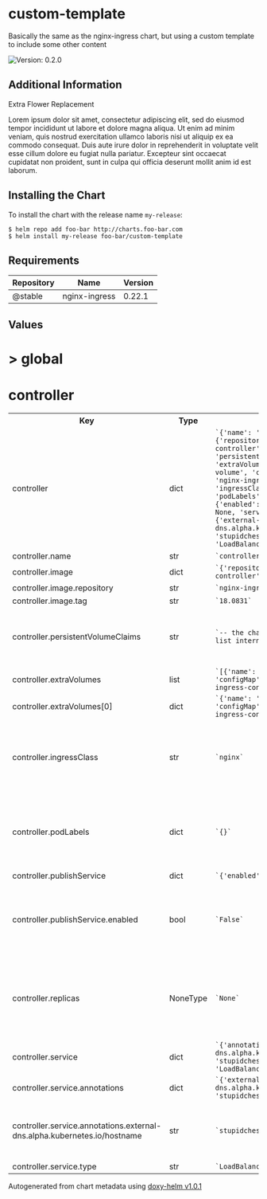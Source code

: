 # custom-template


Basically the same as the nginx-ingress chart, but using a custom template to include some other content



![Version: 0.2.0](https://img.shields.io/badge/Version-0.2.0-informational?style=flat-square)



## Additional Information

Extra Flower Replacement

Lorem ipsum dolor sit amet, consectetur adipiscing elit, sed do eiusmod tempor incididunt ut labore
et dolore magna aliqua. Ut enim ad minim veniam, quis nostrud exercitation ullamco laboris nisi ut
aliquip ex ea commodo consequat. Duis aute irure dolor in reprehenderit in voluptate velit esse
cillum dolore eu fugiat nulla pariatur. Excepteur sint occaecat cupidatat non proident, sunt in
culpa qui officia deserunt mollit anim id est laborum.

## Installing the Chart

To install the chart with the release name `my-release`:

```console
$ helm repo add foo-bar http://charts.foo-bar.com
$ helm install my-release foo-bar/custom-template
```

## Requirements

 | Repository | Name | Version |
|------------|------|---------|
| @stable | nginx-ingress | 0.22.1 |




## Values



<h1>> global</h1><h1>controller</h1>
<table style="">
    <tr>
        <th>Key</th>
        <th>Type</th>
        <th>Default</th>
        <th>Description</th>
    </tr>
<tr style="" ><td>controller</td><td>dict</td><td><code>`{'name': 'controller', 'image': {'repository': 'nginx-ingress-controller', 'tag': '18.0831'}, 'persistentVolumeClaims': [], 'extraVolumes': [{'name': 'config-volume', 'configMap': {'name': 'nginx-ingress-config'}}], 'ingressClass': 'nginx', 'podLabels': {}, 'publishService': {'enabled': False}, 'replicas': None, 'service': {'annotations': {'external-dns.alpha.kubernetes.io/hostname': 'stupidchess.jmn23.com'}, 'type': 'LoadBalancer'}}`</code></td><td></td></tr><tr style="" ><td>controller.name</td><td>str</td><td><code>`controller`</code></td><td></td></tr><tr style="" ><td>controller.image</td><td>dict</td><td><code>`{'repository': 'nginx-ingress-controller', 'tag': '18.0831'}`</code></td><td></td></tr><tr style="" ><td>controller.image.repository</td><td>str</td><td><code>`nginx-ingress-controller`</code></td><td></td></tr><tr style="" ><td>controller.image.tag</td><td>str</td><td><code>`18.0831`</code></td><td></td></tr><tr style="" ><td>controller.persistentVolumeClaims</td><td>str</td><td><code>`-- the chart will construct this list internally unless specified`</code></td><td><p><code> List of persistent volume claims to create.</code></p></td></tr><tr style="" ><td>controller.extraVolumes</td><td>list</td><td><code>`[{'name': 'config-volume', 'configMap': {'name': 'nginx-ingress-config'}}]`</code></td><td></td></tr><tr style="" ><td>controller.extraVolumes[0]</td><td>dict</td><td><code>`{'name': 'config-volume', 'configMap': {'name': 'nginx-ingress-config'}}`</code></td><td></td></tr><tr style="" ><td>controller.ingressClass</td><td>str</td><td><code>`nginx`</code></td><td><p><code> Name of the ingress class to route through this controller</code></p></td></tr><tr style="" ><td>controller.podLabels</td><td>dict</td><td><code>`{}`</code></td><td><p><code> The labels to be applied to instances of the controller pod</code></p></td></tr><tr style="" ><td>controller.publishService</td><td>dict</td><td><code>`{'enabled': False}`</code></td><td></td></tr><tr style="" ><td>controller.publishService.enabled</td><td>bool</td><td><code>`False`</code></td><td><p><code> Whether to expose the ingress controller to the public world</code></p></td></tr><tr style="" ><td>controller.replicas</td><td>NoneType</td><td><code>`None`</code></td><td><p><code> (int) Number of nginx-ingress pods to load balance between</code></p></td></tr><tr style="" ><td>controller.service</td><td>dict</td><td><code>`{'annotations': {'external-dns.alpha.kubernetes.io/hostname': 'stupidchess.jmn23.com'}, 'type': 'LoadBalancer'}`</code></td><td></td></tr><tr style="" ><td>controller.service.annotations</td><td>dict</td><td><code>`{'external-dns.alpha.kubernetes.io/hostname': 'stupidchess.jmn23.com'}`</code></td><td></td></tr><tr style="" ><td>controller.service.annotations.external-dns.alpha.kubernetes.io/hostname</td><td>str</td><td><code>`stupidchess.jmn23.com`</code></td><td><p><code> Hostname to be assigned to the ELB for the service</code></p></td></tr><tr style="" ><td>controller.service.type</td><td>str</td><td><code>`LoadBalancer`</code></td><td></td></tr>
</table>



Autogenerated from chart metadata using [doxy-helm v1.0.1](https://github.com/tactful-ai/doxyhelm)

